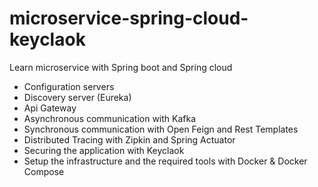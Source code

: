 # microservice-spring-cloud-keyclaok
Learn microservice with Spring boot and Spring cloud
- Configuration servers
- Discovery server (Eureka)
- Api Gateway
- Asynchronous communication with Kafka
- Synchronous communication with Open Feign and Rest Templates
- Distributed Tracing with Zipkin and Spring Actuator
- Securing the application with Keyclaok
- Setup the infrastructure and the required tools with Docker & Docker Compose
